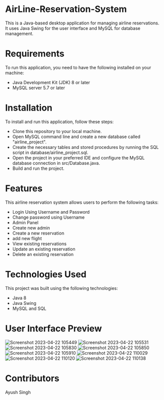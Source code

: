 # AirLine-Reservation-System
This is a Java-based desktop application for managing airline reservations. It uses Java Swing for the user interface and MySQL for database management.
# Requirements
To run this application, you need to have the following installed on your machine:

* Java Development Kit (JDK) 8 or later
* MySQL server 5.7 or later
# Installation
To install and run this application, follow these steps:

* Clone this repository to your local machine.
* Open MySQL command line and create a new database called "airline_project".
* Create the necessary tables and stored procedures by running the SQL script in database/airline_project.sql.
* Open the project in your preferred IDE and configure the MySQL database connection in src/Database.java.
* Build and run the project.
# Features
This airline reservation system allows users to perform the following tasks:
* Login Using Username and Password
* Change password using Username
* Admin Panel
* Create new admin
* Create a new reservation
* add new flight 
* View existing reservations
* Update an existing reservation
* Delete an existing reservation
# Technologies Used
This project was built using the following technologies:

* Java 8
* Java Swing
* MySQL and SQL
# User Interface Preview
![Screenshot 2023-04-22 105449](https://user-images.githubusercontent.com/99062720/233764934-38f175f1-9342-4ee1-8399-ef77fabead20.png)
![Screenshot 2023-04-22 105531](https://user-images.githubusercontent.com/99062720/233764945-aec17eca-a0d4-4ae9-ab28-6e59e29e7921.png)
![Screenshot 2023-04-22 105830](https://user-images.githubusercontent.com/99062720/233764983-2079abdc-409c-485a-90ae-d6440bb412ad.png)
![Screenshot 2023-04-22 105850](https://user-images.githubusercontent.com/99062720/233764988-3e0dad37-f8c4-456a-941d-9b201f7c7d37.png)
![Screenshot 2023-04-22 105910](https://user-images.githubusercontent.com/99062720/233764993-7c363a12-5387-41df-82b8-6fd1b8288581.png)
![Screenshot 2023-04-22 110029](https://user-images.githubusercontent.com/99062720/233765000-7319d5f0-78ee-4fc0-b54e-a28d7d089895.png)
![Screenshot 2023-04-22 110120](https://user-images.githubusercontent.com/99062720/233765018-f03dc44d-0925-49d5-ab54-1a55e76601ae.png)
![Screenshot 2023-04-22 110138](https://user-images.githubusercontent.com/99062720/233765029-9c8ad876-400c-4a8c-9aad-fb4c33cc1bde.png)


# Contributors
 Ayush Singh






